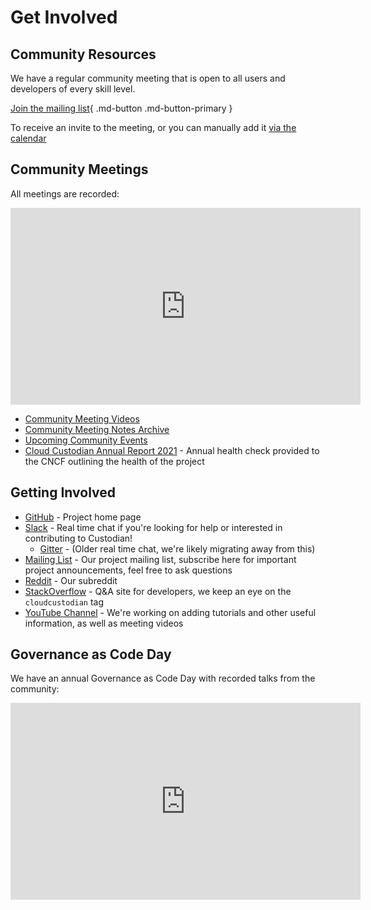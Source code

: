 # Get Involved

## Community Resources

We have a regular community meeting that is open to all users and developers of every skill level. 

[Join the mailing list](https://groups.google.com/forum/#!forum/cloud-custodian){ .md-button .md-button-primary } 

To receive an invite to the meeting, or you can manually add it [via the calendar](https://cloudcustodian.io/calendar/)

## Community Meetings

All meetings are recorded: 

<iframe width="560" height="315" src="https://www.youtube-nocookie.com/embed/videoseries?list=PLJ2Un8H_N5uBeAAWK95SnWvm_AuNJ8q2x" title="YouTube video player" frameborder="0" allow="accelerometer; autoplay; clipboard-write; encrypted-media; gyroscope; picture-in-picture" allowfullscreen></iframe>

- [Community Meeting Videos](https://www.youtube.com/watch?v=qy250y0UT-4&list=PLJ2Un8H_N5uBeAAWK95SnWvm_AuNJ8q2x)
- [Community Meeting Notes Archive](https://github.com/orgs/cloud-custodian/discussions/categories/announcements)
- [Upcoming Community Events](https://cloudcustodian.io/calendar/)
- [Cloud Custodian Annual Report 2021](https://github.com/cncf/toc/blob/main/reviews/2021-cloud-custodian-annual.md) - Annual health check provided to the CNCF outlining the health of the project

## Getting Involved

-   [GitHub](https://github.com/cloud-custodian/cloud-custodian) - Project home page
-   [Slack](https://communityinviter.com/apps/cloud-custodian/c7n-chat) - Real time chat if you're looking for help or interested in contributing to Custodian! 
    - [Gitter](https://gitter.im/cloud-custodian/cloud-custodian) - (Older real time chat, we're likely migrating away from this)
-   [Mailing List](https://groups.google.com/forum/#!forum/cloud-custodian) - Our project mailing list, subscribe here for important project announcements, feel free to ask questions
-   [Reddit](https://reddit.com/r/cloudcustodian) - Our subreddit
-   [StackOverflow](https://stackoverflow.com/questions/tagged/cloudcustodian) - Q&A site for developers, we keep an eye on the `cloudcustodian` tag
-   [YouTube Channel](https://www.youtube.com/channel/UCdeXCdFLluylWnFfS0-jbDA/) - We're working on adding tutorials and other useful information, as well as meeting videos

## Governance as Code Day

We have an annual Governance as Code Day with recorded talks from the community:

<iframe width="560" height="315" src="https://www.youtube-nocookie.com/embed/videoseries?list=PLtIlR7WdaxTEj45N63lUgrd2IhS_gD3pe" title="YouTube video player" frameborder="0" allow="accelerometer; autoplay; clipboard-write; encrypted-media; gyroscope; picture-in-picture" allowfullscreen></iframe>